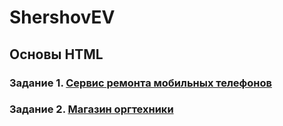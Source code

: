 # ShershovEV
## Основы HTML
### Задание 1. [Сервис ремонта мобильных телефонов](https://github.com/AdukarIT/ShershovEV/tree/master/HW/Mobile)
### Задание 2. [Магазин оргтехники](https://github.com/AdukarIT/ShershovEV/tree/master/HW/Orgtech)
